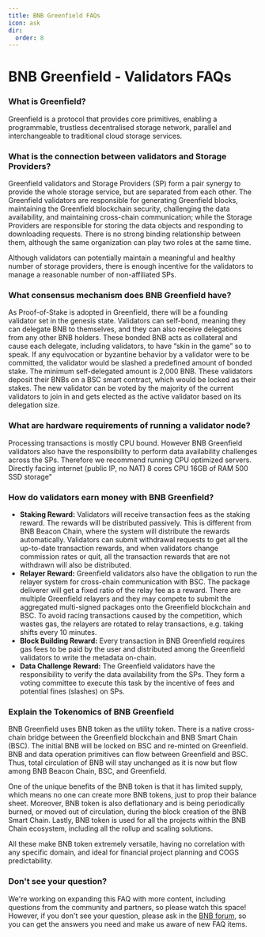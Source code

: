 ```yaml
---
title: BNB Greenfield FAQs
icon: ask
dir:
  order: 8
---
```

# BNB Greenfield - Validators FAQs

### What is Greenfield? 
Greenfield is a protocol that provides core primitives, enabling a programmable, trustless decentralised storage network, parallel and interchangeable to traditional cloud storage services.

### What is the connection between validators and Storage Providers?
Greenfield validators and Storage Providers (SP) form a pair synergy to provide the whole storage service, but are separated from each other. The Greenfield validators are responsible for generating Greenfield blocks, maintaining the Greenfield blockchain security, challenging the data availability, and maintaining cross-chain communication; while the Storage Providers are responsible for storing the data objects and responding to downloading requests. There is no strong binding relationship between them, although the same organization can play two roles at the same time.

Although validators can potentially maintain a meaningful and healthy number of storage providers, there is enough incentive for the validators to manage a reasonable number of non-affiliated SPs.

### What consensus mechanism does BNB Greenfield have?
As Proof-of-Stake is adopted in Greenfield, there will be a founding validator set in the genesis state. Validators can self-bond, meaning they can delegate BNB to themselves, and they can also receive delegations from any other BNB holders. These bonded BNB acts as collateral and cause each delegate, including validators, to have “skin in the game” so to speak. If any equivocation or byzantine behavior by a validator were to be committed, the validator would be slashed a predefined amount of bonded stake. The minimum self-delegated amount is 2,000 BNB. These validators deposit their BNBs on a BSC smart contract, which would be locked as their stakes. The new validator can be voted by the majority of the current validators to join in and gets elected as the active validator based on its delegation size.

### What are hardware requirements of running a validator node? 
Processing transactions is mostly CPU bound. However BNB Greenfield validators also have the responsibility to perform data availability challenges across the SPs.
Therefore we recommend running CPU optimized servers. Directly facing internet (public IP, no NAT) 8 cores CPU 16GB of RAM 500 SSD storage"

### How do validators earn money with BNB Greenfield? 

- **Staking Reward:** Validators will receive transaction fees as the staking reward. The rewards will be distributed passively. This is different from BNB Beacon Chain, where the system will distribute the rewards automatically. Validators can submit withdrawal requests to get all the up-to-date transaction rewards, and when validators change commission rates or quit, all the transaction rewards that are not withdrawn will also be distributed.
- **Relayer Reward:** Greenfield validators also have the obligation to run the relayer system for cross-chain communication with BSC. The package deliverer will get a fixed ratio of the relay fee as a reward. There are multiple Greenfield relayers and they may compete to submit the aggregated multi-signed packages onto the Greenfield blockchain and BSC. To avoid racing transactions caused by the competition, which wastes gas, the relayers are rotated to relay transactions, e.g. taking shifts every 10 minutes.
- **Block Building Reward:** Every transaction in BNB Greenfield requires gas fees to be paid by the user and distributed among the Greenfield validators to write the metadata on-chain.
- **Data Challenge Reward:** The Greenfield validators have the responsibility to verify the data availability from the SPs. They form a voting committee to execute this task by the incentive of fees and potential fines (slashes) on SPs.

### Explain the Tokenomics of BNB Greenfield
BNB Greenfield uses BNB token as the utility token. There is a native cross-chain bridge between the Greenfield blockchain and BNB Smart Chain (BSC). The initial BNB will be locked on BSC and re-minted on Greenfield. BNB and data operation primitives can flow between Greenfield and BSC. Thus, total circulation of BNB will stay unchanged as it is now but flow among BNB Beacon Chain, BSC, and Greenfield.

One of the unique benefits of the BNB token is that it has limited supply, which means no one can create more BNB tokens, just to prop their balance sheet. Moreover, BNB token is also deflationary and is being periodically burned, or moved out of circulation, during the block creation of the BNB Smart Chain. Lastly, BNB token is used for all the projects within the BNB Chain ecosystem, including all the rollup and scaling solutions.

All these make BNB token extremely versatile, having no correlation with any specific domain, and ideal for financial project planning and COGS predictability.

### Don't see your question? 
We're working on expanding this FAQ with more content, including questions from the community and partners, so please watch this space! However, if you don't see your question, please ask in the [BNB forum](https://forum.bnbchain.org/), so you can get the answers you need and make us aware of new FAQ items.
